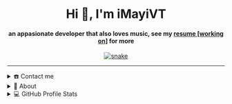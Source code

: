 <div align="center">
  <h1 align="center">Hi 👋, I'm iMayiVT</h1>
  <h4 align="center">an appasionate developer that also loves music, see my <a href="https://araarastudios.net" target="_blank">resume [working on]</a> for more</h4>
</div>

<div align="center">
  <a href="https://www.araarastudios.net/">
    <img src="https://github.com/MayiVT/MayiVT/blob/output/github-contribution-grid-snake.svg" alt="snake "/>
  </a>
</div>

-----
<details>
  <summary>☎️ Contact me</summary>
  <div>
    <samp>
      <h2 align="center"> You can reach me by:</h2>
      <p align="center">
      <br/>
      <a href="https://twitch.tv/mayivt" target="blank"><img align="center"
         src="https://img.shields.io/badge/twitch-4267B2.svg?style=for-the-badge&logo=twitch&logoColor=white"
         alt="azzar" height="30"/></a>
      <a href="mailto:mayi@araarastudios.net" target="blank"><img align="center"
         src="https://img.shields.io/badge/gmail-EA4335.svg?style=for-the-badge&logo=gmail&logoColor=white"
         alt="azzar" height="30"/></a>
    </p>
  <p align="center">
      <a href="https://instagram.com/MayiN3ko" target="blank"><img align="center"
         src="https://img.shields.io/badge/instagram-%23E4405F.svg?style=for-the-badge&logo=Instagram&logoColor=white"
         alt="azzar" height="30"/></a>
      <a href="https://youtube.com/c/mayivt" target="blank"><img align="center"
         src="https://img.shields.io/badge/youtube-4B7F1.svg?style=for-the-badge&logo=youtube&logoColor=white"
         alt="azzar" height="30"/></a>
      <a href="https://twitter.com/MayiN3ko" target="blank"><img align="center"
         src="https://img.shields.io/badge/twitter-1DA1F2.svg?style=for-the-badge&logo=twitter&logoColor=white"
         alt="azzar" height="30"/></a>
      <br>
    </p>
    </samp>
  </div>
</details>

<details>
  <summary>🧮 About</summary>
  <div>
    <samp>
      <h2 align="center"> About this Account</h2>
      <p align="center">
        <a href="github.com/MayiVT" target="blank"><img align="center" src="https://komarev.com/ghpvc/?username=MayiVT&style=for-the-badge&label=PROFILE+VIEWS" height="25" alt="views count" /></a>
        <a href="https://araarastudios.net"><img align="center" src="https://img.shields.io/website?down_message=offline&style=for-the-badge&up_message=online&url=https://araarastudios.net" height="25" alt="website" /></a>
      </p>
      <p align="center">
        <a href="https://www.codefactor.io/repository/github/mayivt/mayivt/overview/main"><img align="center"
          src="https://www.codefactor.io/repository/github/mayivt/mayivt/badge/main" height="25"
          alt="CodeFactor" /></a>
        <a href="github.com/MayiVT" target="blank"><img align="center" 
          src="https://github.com/MayiVT/MayiVT/actions/workflows/pages/pages-build-deployment/badge.svg" height="25"
          alt="page built"/></a>
      </p>
      <p align="center">
        <a href="github.com/MayiVT" target="blank"><img align="center" 
           src="https://img.shields.io/github/license/MayiVT/MayiVT?color=purple&style=for-the-badge" height="25"
           alt="lisense" /></a>
        <a href="github.com/MayiVT"><img align="center"
           src="https://forthebadge.com/images/badges/works-on-my-machine.svg" height="25"
           alt="work on my machine" /></a>
      </p>
    </samp>
  </div>
</details>

<details>
  <summary>💻 GitHub Profile Stats</summary>
  <div>
    <samp>
      <h2 align="center"> Github Stats </h2>
      <br/>
      <details open>
        <summary><h3>Languages</h3></summary>
        <p align="center">
          <a href="https://github.com/MayiVT">
            <img src="https://github-readme-stats.vercel.app/api/top-langs/?username=MayiVT&langs_count=6&theme=gruvbox&layout=compact&hide_border=true"ç
              alt="MayiVT :: overall Top Langs" />
          </a>
        </p>
        <p align="center">
          <a href="https://github.com/MayiVT/">
            <img width="45%" src="https://github-profile-summary-cards.vercel.app/api/cards/repos-per-language?username=MayiVT&theme=gruvbox&layout=compact&hide_border=true"
            alt="MayiVT :: Top Langs by repo" />
            <img width="45%" src="https://github-profile-summary-cards.vercel.app/api/cards/most-commit-language?username=MayiVT&theme=gruvbox&layout=compact&hide_border=true"
            alt="MayiVT :: Top Langs by commit" />
          </a>
        </p>
      </details>
      <details open>
        <summary><h3>Statistics</h3></summary>
        <p align="center">
          <a href="https://github.com/MayiVT">
            <img width="49.5%" src="https://github-readme-stats.vercel.app/api?username=MayiVT&show_icons=true&theme=gruvbox&hide_border=true" />
            <img width="49.5%" src="https://github-readme-streak-stats.herokuapp.com/?user=MayiVT&theme=gruvbox&hide_border=true" />
          </a>
        </p>
      </details>
      <details>
        <summary>📈 Latest Activity Graph</summary>
        <samp>
          <br/>
          <h2 align="center"> latest contribution </h2>
          [![Ashutosh's github activity graph](https://github-readme-activity-graph.vercel.app/graph?username=MayiVT&bg_color=ffcfe9&color=9e4c98&line=9e4c98&point=403d3d&area=true&hide_border=true)](https://github.com/ashutosh00710/github-readme-activity-graph)
          <br/>
        </samp>
      </details>
    </samp>
  </div>
</details>
